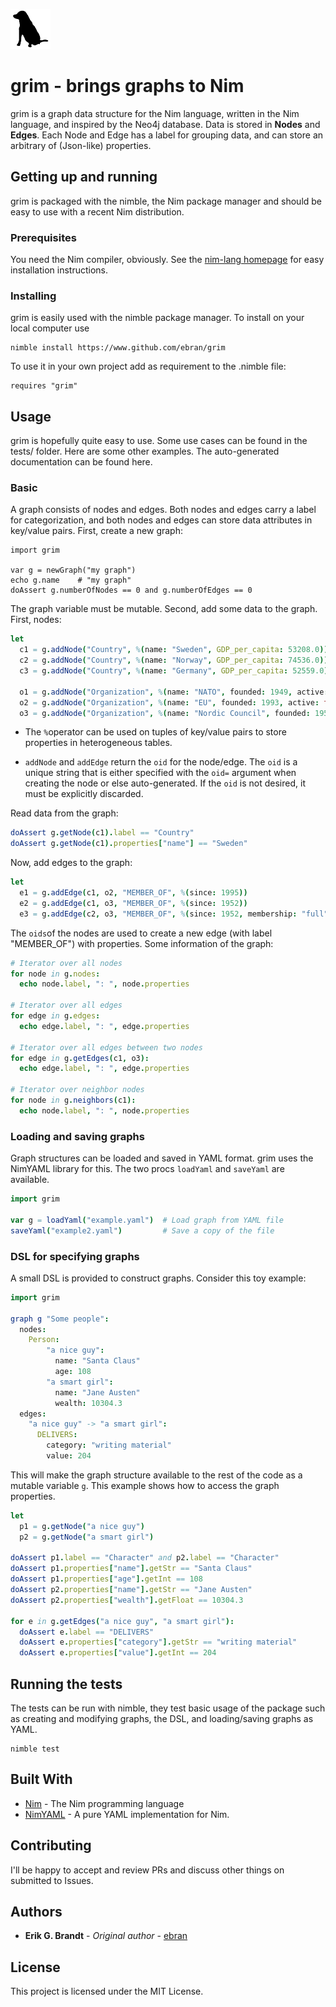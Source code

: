 ![grim-icon-small](static/grim-icon-small.png)

# grim - brings graphs to Nim

grim is a graph data structure for the Nim language, written in the Nim language, and inspired by the Neo4j database. Data is stored in **Nodes** and **Edges**. Each Node and Edge has a label for grouping data, and can store an arbitrary of (Json-like) properties. 

## Getting up and running

grim is packaged with the nimble, the Nim package manager and should be easy to use with a recent Nim distribution.

### Prerequisites

You need the Nim compiler, obviously. See the [nim-lang homepage](https://nim-lang.org) for easy installation instructions.

### Installing

grim is easily used with the nimble package manager. To install on your local computer use

```
nimble install https://www.github.com/ebran/grim
```

To use it in your own project add as requirement to the .nimble file:

```
requires "grim"
```

## Usage

grim is hopefully quite easy to use. Some use cases can be found in the tests/ folder. Here are some other examples. The auto-generated documentation can be found here.

### Basic

A graph consists of nodes and edges. Both nodes and edges carry a label for categorization, and both nodes and edges can store data attributes in key/value pairs. First, create a new graph:

```
import grim

var g = newGraph("my graph")
echo g.name    # "my graph"
doAssert g.numberOfNodes == 0 and g.numberOfEdges == 0
```

The graph variable must be mutable. Second, add some data to the graph. First, nodes:

```nim
let 
  c1 = g.addNode("Country", %(name: "Sweden", GDP_per_capita: 53208.0))
  c2 = g.addNode("Country", %(name: "Norway", GDP_per_capita: 74536.0))
  c3 = g.addNode("Country", %(name: "Germany", GDP_per_capita: 52559.0))

  o1 = g.addNode("Organization", %(name: "NATO", founded: 1949, active: true))
  o2 = g.addNode("Organization", %(name: "EU", founded: 1993, active: true))
  o3 = g.addNode("Organization", %(name: "Nordic Council", founded: 1952))
```

- The `%`operator can be used on tuples of key/value pairs to store properties in heterogeneous tables.

- `addNode` and `addEdge` return the `oid` for the node/edge. The `oid` is a unique string that is either specified with the `oid=` argument when creating the node or else auto-generated. If the `oid` is not desired, it must be explicitly discarded.

Read data from the graph:

```nim
doAssert g.getNode(c1).label == "Country"
doAssert g.getNode(c1).properties["name"] == "Sweden"
```

  Now, add edges to the graph:

```nim
let
  e1 = g.addEdge(c1, o2, "MEMBER_OF", %(since: 1995))
  e2 = g.addEdge(c1, o3, "MEMBER_OF", %(since: 1952))
  e3 = g.addEdge(c2, o3, "MEMBER_OF", %(since: 1952, membership: "full"))
```

The `oids`of the nodes are used to create a new edge (with label "MEMBER_OF")  with properties. Some information of the graph:

```nim
# Iterator over all nodes
for node in g.nodes:
  echo node.label, ": ", node.properties

# Iterator over all edges
for edge in g.edges:
  echo edge.label, ": ", edge.properties

# Iterator over all edges between two nodes
for edge in g.getEdges(c1, o3):
  echo edge.label, ": ", edge.properties
  
# Iterator over neighbor nodes
for node in g.neighbors(c1):
  echo node.label, ": ", node.properties
```



### Loading and saving graphs

Graph structures can be loaded and saved in YAML format. grim uses the NimYAML library for this. The two procs `loadYaml` and `saveYaml` are available.

```nim
import grim

var g = loadYaml("example.yaml")  # Load graph from YAML file
saveYaml("example2.yaml")         # Save a copy of the file
```



### DSL for specifying graphs

A small DSL is provided to construct graphs. Consider this toy example:

```nim
import grim

graph g "Some people":
  nodes:
  	Person:
  		"a nice guy":
  		  name: "Santa Claus"
  		  age: 108
  		"a smart girl":
  		  name: "Jane Austen"
  		  wealth: 10304.3
  edges:
    "a nice guy" -> "a smart girl":
      DELIVERS:
        category: "writing material"
        value: 204
```
This will make the graph structure available to the rest of the code as a mutable variable `g`. This example shows how to access the graph properties.

```nim
let
  p1 = g.getNode("a nice guy")
  p2 = g.getNode("a smart girl")

doAssert p1.label == "Character" and p2.label == "Character"
doAssert p1.properties["name"].getStr == "Santa Claus"
doAssert p1.properties["age"].getInt == 108
doAssert p2.properties["name"].getStr == "Jane Austen"
doAssert p2.properties["wealth"].getFloat == 10304.3

for e in g.getEdges("a nice guy", "a smart girl"):
  doAssert e.label == "DELIVERS"
  doAssert e.properties["category"].getStr == "writing material"
  doAssert e.properties["value"].getInt == 204
```



## Running the tests

The tests can be run with nimble, they test basic usage of the package such as creating and modifying graphs, the DSL, and loading/saving graphs as YAML.

```
nimble test
```

## Built With

* [Nim](https://nim-lang.org/) - The Nim programming language
* [NimYAML](https://nimyaml.org/) - A pure YAML implementation for Nim.

## Contributing

I'll be happy to accept and review PRs and discuss other things on submitted to Issues.

## Authors

* **Erik G. Brandt** - *Original author* - [ebran](https://github.com/ebran)

## License

This project is licensed under the MIT License.
